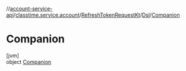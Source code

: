 //[account-service-api](../../../../../index.md)/[classtime.service.account](../../../index.md)/[RefreshTokenRequestKt](../../index.md)/[Dsl](../index.md)/[Companion](index.md)

# Companion

[jvm]\
object [Companion](index.md)
